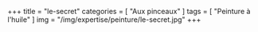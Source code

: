 +++
title = "le-secret"
categories = [ "Aux pinceaux" ]
tags = [ "Peinture à l'huile" ]
img = "/img/expertise/peinture/le-secret.jpg"
+++